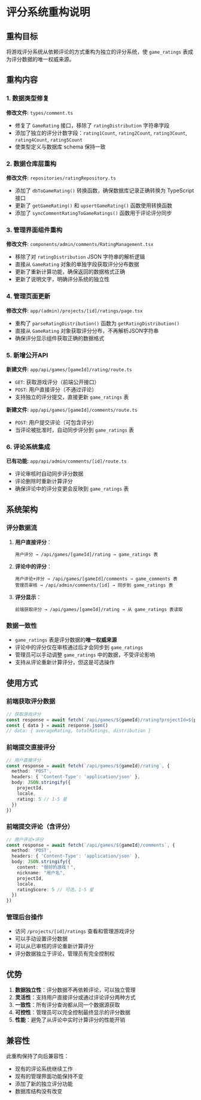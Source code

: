 # 评分系统重构说明

## 重构目标

将游戏评分系统从依赖评论的方式重构为独立的评分系统，使 `game_ratings` 表成为评分数据的唯一权威来源。

## 重构内容

### 1. 数据类型修复

**修改文件**: `types/comment.ts`

- 修复了 `GameRating` 接口，移除了 `ratingDistribution` 字符串字段
- 添加了独立的评分计数字段：`rating1Count`, `rating2Count`, `rating3Count`, `rating4Count`, `rating5Count`
- 使类型定义与数据库 schema 保持一致

### 2. 数据仓库层重构

**修改文件**: `repositories/ratingRepository.ts`

- 添加了 `dbToGameRating()` 转换函数，确保数据库记录正确转换为 TypeScript 接口
- 更新了 `getGameRating()` 和 `upsertGameRating()` 函数使用转换函数
- 添加了 `syncCommentRatingToGameRatings()` 函数用于评论评分同步

### 3. 管理界面组件重构

**修改文件**: `components/admin/comments/RatingManagement.tsx`

- 移除了对 `ratingDistribution` JSON 字符串的解析逻辑
- 直接从 `GameRating` 对象的单独字段获取评分分布数据
- 更新了重新计算功能，确保返回的数据格式正确
- 更新了说明文字，明确评分系统的独立性

### 4. 管理页面更新

**修改文件**: `app/(admin)/projects/[id]/ratings/page.tsx`

- 重构了 `parseRatingDistribution()` 函数为 `getRatingDistribution()`
- 直接从 `GameRating` 对象获取评分分布，不再解析JSON字符串
- 确保评分显示组件获取正确的数据格式

### 5. 新增公开API

**新建文件**: `app/api/games/[gameId]/rating/route.ts`

- `GET`: 获取游戏评分（前端公开接口）
- `POST`: 用户直接评分（不通过评论）
- 支持独立的评分提交，直接更新 `game_ratings` 表

**新建文件**: `app/api/games/[gameId]/comments/route.ts`

- `POST`: 用户提交评论（可包含评分）
- 当评论被批准时，自动同步评分到 `game_ratings` 表

### 6. 评论系统集成

**已有功能**: `app/api/admin/comments/[id]/route.ts`

- 评论审核时自动同步评分数据
- 评论删除时重新计算评分
- 确保评论中的评分变更会反映到 `game_ratings` 表

## 系统架构

### 评分数据流

1. **用户直接评分**：
   ```
   用户评分 → /api/games/[gameId]/rating → game_ratings 表
   ```

2. **评论中的评分**：
   ```
   用户评论+评分 → /api/games/[gameId]/comments → game_comments 表
   管理员审核 → /api/admin/comments/[id] → 同步到 game_ratings 表
   ```

3. **评分显示**：
   ```
   前端获取评分 → /api/games/[gameId]/rating → 从 game_ratings 表读取
   ```

### 数据一致性

- `game_ratings` 表是评分数据的**唯一权威来源**
- 评论中的评分仅在审核通过后才会同步到 `game_ratings`
- 管理员可以手动调整 `game_ratings` 中的数据，不受评论影响
- 支持从评论重新计算评分，但这是可选操作

## 使用方式

### 前端获取评分数据

```typescript
// 获取游戏评分
const response = await fetch(`/api/games/${gameId}/rating?projectId=${projectId}&locale=${locale}`)
const { data } = await response.json()
// data: { averageRating, totalRatings, distribution }
```

### 前端提交直接评分

```typescript
// 用户直接评分
const response = await fetch(`/api/games/${gameId}/rating`, {
  method: 'POST',
  headers: { 'Content-Type': 'application/json' },
  body: JSON.stringify({
    projectId,
    locale,
    rating: 5 // 1-5 星
  })
})
```

### 前端提交评论（含评分）

```typescript
// 用户评论+评分
const response = await fetch(`/api/games/${gameId}/comments`, {
  method: 'POST',
  headers: { 'Content-Type': 'application/json' },
  body: JSON.stringify({
    content: "很好的游戏！",
    nickname: "用户名",
    projectId,
    locale,
    ratingScore: 5 // 可选，1-5 星
  })
})
```

### 管理后台操作

- 访问 `/projects/[id]/ratings` 查看和管理游戏评分
- 可以手动设置评分数据
- 可以从已审核的评论重新计算评分
- 评分数据独立于评论，管理员有完全控制权

## 优势

1. **数据独立性**：评分数据不再依赖评论，可以独立管理
2. **灵活性**：支持用户直接评分或通过评论评分两种方式
3. **一致性**：所有评分查询都从同一个数据源获取
4. **可控性**：管理员可以完全控制最终显示的评分数据
5. **性能**：避免了从评论中实时计算评分的性能开销

## 兼容性

此重构保持了向后兼容性：
- 现有的评论系统继续工作
- 现有的管理界面功能保持不变
- 添加了新的独立评分功能
- 数据库结构没有改变
